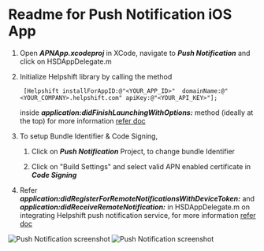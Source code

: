 Readme for Push Notification iOS App
=====================================

1. Open ***APNApp.xcodeproj*** in XCode, navigate to ***Push Notification*** and click on HSDAppDelegate.m

2. Initialize Helpshift library by calling the method
   
   ```
   	[Helpshift installForAppID:@"<YOUR_APP_ID>"  domainName:@"<YOUR_COMPANY>.helpshift.com" apiKey:@"<YOUR_API_KEY>"];
   ```
   inside ***application:didFinishLaunchingWithOptions:*** method (ideally at the top) 
   for more information [refer doc](http://www.helpshift.com/docs/howto/ios/v2.x/#authentication)

3. To setup Bundle Identifier & Code Signing, 
	
	1. Click on ***Push Notification*** Project, to change bundle Identifier

	2. Click on "Build Settings" and select valid APN enabled certificate in ***Code Signing***

4. Refer ***application:didRegisterForRemoteNotificationsWithDeviceToken:*** and ***application:didReceiveRemoteNotification:*** in HSDAppDelegate.m on integrating 
   Helpshift push notification service, for more information [refer doc](http://www.helpshift.com/docs/howto/ios/v2.x/#hs-push-notif)


![Push Notification screenshot](/Screenshot.png)		![Push Notification screenshot](/Screenshot2.png)